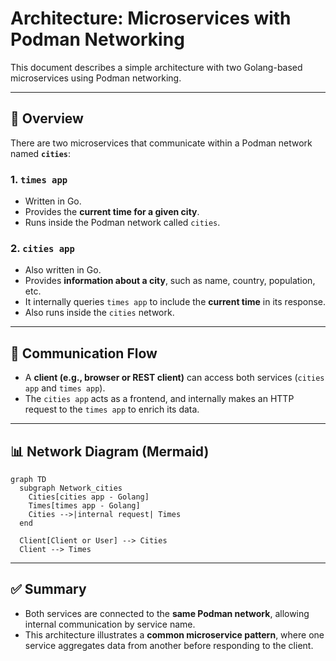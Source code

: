 # Architecture: Microservices with Podman Networking

This document describes a simple architecture with two Golang-based microservices using Podman networking.

---

## 🧩 Overview

There are two microservices that communicate within a Podman network named **`cities`**:

### 1. `times app`
- Written in Go.
- Provides the **current time for a given city**.
- Runs inside the Podman network called `cities`.

### 2. `cities app`
- Also written in Go.
- Provides **information about a city**, such as name, country, population, etc.
- It internally queries `times app` to include the **current time** in its response.
- Also runs inside the `cities` network.

---

## 🔁 Communication Flow

- A **client (e.g., browser or REST client)** can access both services (`cities app` and `times app`).
- The `cities app` acts as a frontend, and internally makes an HTTP request to the `times app` to enrich its data.

---

## 📊 Network Diagram (Mermaid)

```mermaid
graph TD
  subgraph Network_cities
    Cities[cities app - Golang]
    Times[times app - Golang]
    Cities -->|internal request| Times
  end

  Client[Client or User] --> Cities
  Client --> Times
```

---

## ✅ Summary

- Both services are connected to the **same Podman network**, allowing internal communication by service name.
- This architecture illustrates a **common microservice pattern**, where one service aggregates data from another before responding to the client.
